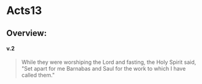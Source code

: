 # Acts13

## Overview:


#### v.2
>While they were worshiping the Lord and fasting, the Holy Spirit said, "Set apart for me Barnabas and Saul for the work to which I have called them."





